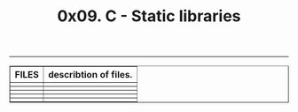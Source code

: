 <html>
<body>
<header>
<h1>0x09. C - Static libraries</h1>
</header>
<hr>
<section>
<p>
<table border="1">
<tr><th>FILES</th><th>describtion of files.</th></tr>
<tr><td><a href=""></a></td><td> </td></tr>
<tr><td><a href=""></a></td><td> </td></tr>
<tr><td><a href=""></a></td><td> </td></tr>
<tr><td><a href=""></a></td><td> </td></tr>
<tr><td><a href=""></a></td><td> </td></tr>
</table>
</p>
</section>
</body>
</html>
